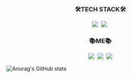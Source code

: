 <h3 align="center">🛠TECH STACK🛠</h3>
<p align="center">
  <img src="https://img.shields.io/badge/Java-007396?style=flat-square&logo=Java&logoColor=white"/></a>&nbsp 
  <img src="https://img.shields.io/badge/C-A8B9CC?style=flat-square&logo=C&logoColor=white"/></a>&nbsp 
</p>

<h3 align="center">📚ME📚</h3>
<p align="center">
  <a href="https://velog.io/@hyewon4052"><img src="https://img.shields.io/badge/Velog-11B48A?style=flat-square&logo=Vimeo&logoColor=white&link=https://velog.io/@hyewon4052"/></a>&nbsp
  <a href="https://www.instagram.com/hlconic/"><img src="https://img.shields.io/badge/Instagram-E4405F?style=flat-square&logo=Instagram&logoColor=white&link=https://www.instagram.com/hlconic/"/></a>&nbsp
  <a href="s2311@e-mirim.hs.kr"><img src="https://img.shields.io/badge/Gmail-d14836?style=flat-square&logo=Gmail&logoColor=white&link=s2311@e-mirim.hs.kr"/></a>
</p>

![Anurag's GitHub stats](https://github-readme-stats.vercel.app/api?username=hyewon4052&show_icons=true&theme=radical)

<!--
**hyewon4052/hyewon4052** is a ✨ _special_ ✨ repository because its `README.md` (this file) appears on your GitHub profile.

Here are some ideas to get you started:

- 🔭 I’m currently working on ...
- 🌱 I’m currently learning ...
- 👯 I’m looking to collaborate on ...
- 🤔 I’m looking for help with ...
- 💬 Ask me about ...
- 📫 How to reach me: ...
- 😄 Pronouns: ...
- ⚡ Fun fact: ...
-->
